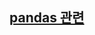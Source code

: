 ## [pandas 관련](https://github.com/pwjdgus/Data_Analytics_for_Age_friendly_busan/labels/pandas%20%EA%B4%80%EB%A0%A8)
